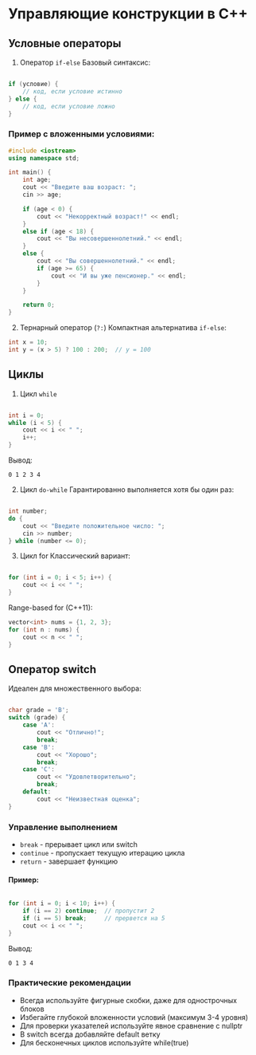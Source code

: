 # Управляющие конструкции в C++
## Условные операторы
1. Оператор `if-else`
Базовый синтаксис:
```cpp

if (условие) {
    // код, если условие истинно
} else {
    // код, если условие ложно
}
```
### Пример с вложенными условиями:
```cpp
#include <iostream>
using namespace std;

int main() {
    int age;
    cout << "Введите ваш возраст: ";
    cin >> age;

    if (age < 0) {
        cout << "Некорректный возраст!" << endl;
    } 
    else if (age < 18) {
        cout << "Вы несовершеннолетний." << endl;
    }
    else {
        cout << "Вы совершеннолетний." << endl;
        if (age >= 65) {
            cout << "И вы уже пенсионер." << endl;
        }
    }

    return 0;
}
```
2. Тернарный оператор (`?:`)
Компактная альтернатива `if-else`:
```cpp
int x = 10;
int y = (x > 5) ? 100 : 200;  // y = 100
```

## Циклы
1. Цикл `while`
```cpp

int i = 0;
while (i < 5) {
    cout << i << " ";
    i++;
}
```
Вывод: 
```
0 1 2 3 4
```
2. Цикл `do-while`
Гарантированно выполняется хотя бы один раз:
```cpp

int number;
do {
    cout << "Введите положительное число: ";
    cin >> number;
} while (number <= 0);
```
3. Цикл for
Классический вариант:
```cpp

for (int i = 0; i < 5; i++) {
    cout << i << " ";
}
```
Range-based for (C++11):
```cpp
vector<int> nums = {1, 2, 3};
for (int n : nums) {
    cout << n << " ";
}
```

## Оператор switch
Идеален для множественного выбора:

```cpp

char grade = 'B';
switch (grade) {
    case 'A':
        cout << "Отлично!";
        break;
    case 'B':
        cout << "Хорошо";
        break;
    case 'C':
        cout << "Удовлетворительно";
        break;
    default:
        cout << "Неизвестная оценка";
}
```
### Управление выполнением
- `break` - прерывает цикл или switch
- `continue` - пропускает текущую итерацию цикла
- `return` - завершает функцию

#### Пример:
```cpp

for (int i = 0; i < 10; i++) {
    if (i == 2) continue;  // пропустит 2
    if (i == 5) break;     // прервется на 5
    cout << i << " ";
}
```
Вывод:
```
0 1 3 4
```
### Практические рекомендации
- Всегда используйте фигурные скобки, даже для однострочных блоков
- Избегайте глубокой вложенности условий (максимум 3-4 уровня)
- Для проверки указателей используйте явное сравнение с nullptr
- В switch всегда добавляйте default ветку
- Для бесконечных циклов используйте while(true)